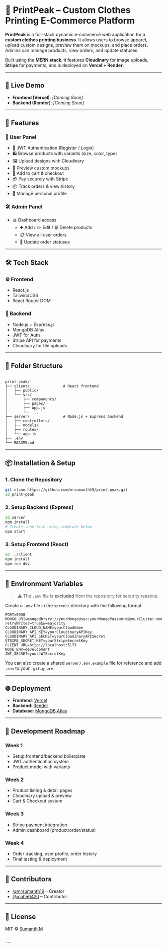# 🧢 PrintPeak – Custom Clothes Printing E-Commerce Platform

**PrintPeak** is a full-stack dynamic e-commerce web application for a **custom clothes printing business**. It allows users to browse apparel, upload custom designs, preview them on mockups, and place orders. Admins can manage products, view orders, and update statuses.

Built using the **MERN stack**, it features **Cloudinary** for image uploads, **Stripe** for payments, and is deployed on **Vercel + Render**.

---

## 🚀 Live Demo

- **Frontend (Vercel)**: _[Coming Soon]_  
- **Backend (Render)**: _[Coming Soon]_  

---

## 📌 Features

### 👤 User Panel

- 🔐 JWT Authentication (Register / Login)
- 🛍️ Browse products with variants (size, color, type)
- 🖼️ Upload designs with Cloudinary
- 👕 Preview custom mockups
- 🛒 Add to cart & checkout
- 💳 Pay securely with Stripe
- 📦 Track orders & view history
- 👤 Manage personal profile

### 🛠️ Admin Panel

- 📊 Dashboard access
  - ➕ Add / ✏️ Edit / 🗑️ Delete products
  - 📋 View all user orders
  - 🔄 Update order statuses

---

## 🛠 Tech Stack

### ⚙️ Frontend

- React.js  
- TailwindCSS  
- React Router DOM  

### 🔧 Backend

- Node.js + Express.js  
- MongoDB Atlas  
- JWT for Auth  
- Stripe API for payments  
- Cloudinary for file uploads  

---

## 📁 Folder Structure

```

print-peak/
├── client/               # React frontend
│   ├── public/
│   └── src/
│       ├── components/
│       ├── pages/
│       ├── App.js
│       └── ...
├── server/               # Node.js + Express backend
│   ├── controllers/
│   ├── models/
│   ├── routes/
│   └── app.js
├── .env
└── README.md

````

---

## 📦 Installation & Setup

### 1. Clone the Repository

```bash
git clone https://github.com/mrsumanth19/print-peak.git
cd print-peak
````

### 2. Setup Backend (Express)

```bash
cd server
npm install
# Create .env file using template below
npm start
```

### 3. Setup Frontend (React)

```bash
cd ../client
npm install
npm run dev
```

---

## 🔐 Environment Variables

> ⚠️ The `.env` file is **excluded** from the repository for security reasons.

Create a `.env` file in the `server/` directory with the following format:

```env
PORT=5000
MONGO_URI=mongodb+srv://yourMongoUser:yourMongoPassword@yourCluster.mongodb.net/printpeak?retryWrites=true&w=majority
CLOUDINARY_CLOUD_NAME=yourCloudName
CLOUDINARY_API_KEY=yourCloudinaryAPIKey
CLOUDINARY_API_SECRET=yourCloudinaryAPISecret
STRIPE_SECRET_KEY=yourStripeSecretKey
CLIENT_URL=http://localhost:5173
NODE_ENV=development
JWT_SECRET=yourJWTSecretKey
```

You can also create a shared `server/.env.example` file for reference and add `.env` to your `.gitignore`.

---

## 🌐 Deployment

* **Frontend**: [Vercel](https://vercel.com/)
* **Backend**: [Render](https://render.com/)
* **Database**: [MongoDB Atlas](https://www.mongodb.com/atlas)

---

## 📅 Development Roadmap

### Week 1

* Setup frontend/backend boilerplate
* JWT authentication system
* Product model with variants

### Week 2

* Product listing & detail pages
* Cloudinary upload & preview
* Cart & Checkout system

### Week 3

* Stripe payment integration
* Admin dashboard (product/order/status)

### Week 4

* Order tracking, user profile, order history
* Final testing & deployment

---

## 👥 Contributors

* [@mrsumanth19](https://github.com/mrsumanth19) – Creator
* [@mahe0420](https://github.com/mahe0420) – Contributor

---

## 📄 License

MIT © [Sumanth M](https://github.com/mrsumanth19)

```

---
